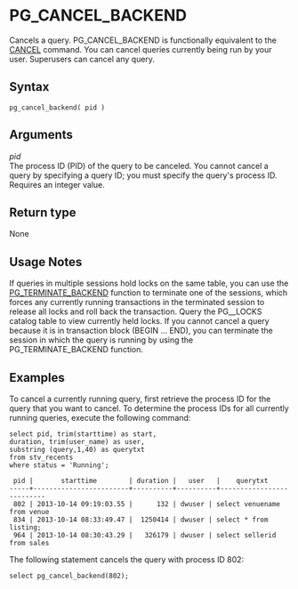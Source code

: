 # PG\_CANCEL\_BACKEND<a name="PG_CANCEL_BACKEND"></a>

Cancels a query\. PG\_CANCEL\_BACKEND is functionally equivalent to the [CANCEL](r_CANCEL.md) command\. You can cancel queries currently being run by your user\. Superusers can cancel any query\.

## Syntax<a name="PG_CANCEL_BACKEND-synopsis"></a>

```
pg_cancel_backend( pid )
```

## Arguments<a name="PG_CANCEL_BACKEND-arguments"></a>

 *pid*   
The process ID \(PID\) of the query to be canceled\. You cannot cancel a query by specifying a query ID; you must specify the query's process ID\. Requires an integer value\.

## Return type<a name="PG_CANCEL_BACKEND-return-type"></a>

None

## Usage Notes<a name="PG_CANCEL_BACKEND-usage-notes"></a>

If queries in multiple sessions hold locks on the same table, you can use the [PG\_TERMINATE\_BACKEND](PG_TERMINATE_BACKEND.md) function to terminate one of the sessions, which forces any currently running transactions in the terminated session to release all locks and roll back the transaction\. Query the PG\_\_LOCKS catalog table to view currently held locks\. If you cannot cancel a query because it is in transaction block \(BEGIN … END\), you can terminate the session in which the query is running by using the PG\_TERMINATE\_BACKEND function\. 

## Examples<a name="PG_CANCEL_BACKEND-example"></a>

To cancel a currently running query, first retrieve the process ID for the query that you want to cancel\. To determine the process IDs for all currently running queries, execute the following command: 

```
select pid, trim(starttime) as start, 
duration, trim(user_name) as user,
substring (query,1,40) as querytxt
from stv_recents
where status = 'Running';

 pid |       starttime        | duration |   user   |    querytxt
-----+------------------------+----------+----------+--------------------------
 802 | 2013-10-14 09:19:03.55 |      132 | dwuser | select venuename from venue 
 834 | 2013-10-14 08:33:49.47 |  1250414 | dwuser | select * from listing;
 964 | 2013-10-14 08:30:43.29 |   326179 | dwuser | select sellerid from sales
```

The following statement cancels the query with process ID 802:

```
select pg_cancel_backend(802);
```